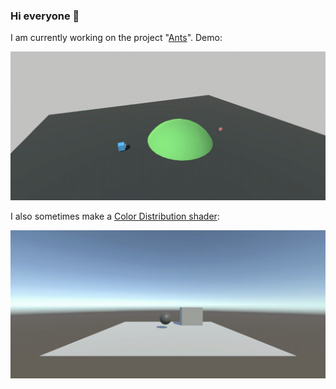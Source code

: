 ### Hi everyone 👋

I am currently working on the project "[Ants](https://github.com/VladimirShat/Ants)". Demo:

![Demo-1](https://github.com/VladimirShat/Ants/blob/main/Screenshots%20and%20Art/Demo-1.gif)

I also sometimes make a [Color Distribution shader](https://github.com/VladimirShat/Shaders/tree/main/Assets/Color%20Distribution
):

![ColorControl-Demo](https://github.com/VladimirShat/Shaders/blob/main/Screenshots%20and%20Art/ColorControl-Demo.gif)
<!--
**VladimirShat/VladimirShat** is a ✨ _special_ ✨ repository because its `README.md` (this file) appears on your GitHub profile.

Here are some ideas to get you started:

- 🔭 I’m currently working on ...
- 🌱 I’m currently learning ...
- 👯 I’m looking to collaborate on ...
- 🤔 I’m looking for help with ...
- 💬 Ask me about ...
- 📫 How to reach me: ...
- 😄 Pronouns: ...
- ⚡ Fun fact: ...
-->

